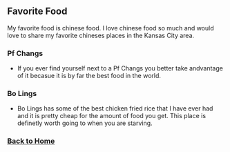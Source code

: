 ## Favorite Food
My favorite food is chinese food. I love chinese food so much and would love to share my favorite chineses places in the Kansas City area.
### Pf Changs 
* If you ever find yourself next to a Pf Changs you better take andvantage of it becasue it is by far the best food in the world.

### Bo Lings
* Bo Lings has some of the best chicken fried rice that I have ever had and it is pretty cheap for the amount of food you get.  This place is definetly worth going to when you are starving.


### [Back to Home](README.md)
